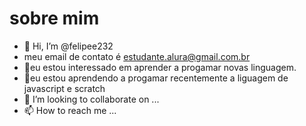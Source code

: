 # sobre mim
- 👋 Hi, I’m @felipee232
- meu email de contato é estudante.alura@gmail.com.br
- 👀eu estou interessado em aprender a progamar novas linguagem.
- 🌱eu estou aprendendo a progamar recentemente a liguagem de javascript e scratch
- 💞️ I’m looking to collaborate on ...
- 📫 How to reach me ...

<!---
felipee232/felipee232 is a ✨ special ✨ repository because its `README.md` (this file) appears on your GitHub profile.
You can click the Preview link to take a look at your changes.
--->
